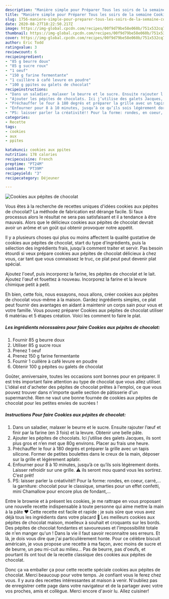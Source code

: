```yaml
---
description: "Manière simple pour Préparer Tous les soirs de la semaine Cookies aux pépites de chocolat"
title: "Manière simple pour Préparer Tous les soirs de la semaine Cookies aux pépites de chocolat"
slug: 1756-maniere-simple-pour-preparer-tous-les-soirs-de-la-semaine-cookies-aux-pepites-de-chocolat
date: 2020-08-27T18:22:50.217Z
image: https://img-global.cpcdn.com/recipes/00f9d79be58e060b/751x532cq70/cookies-aux-pepites-de-chocolat-photo-principale-de-la-recette.jpg
thumbnail: https://img-global.cpcdn.com/recipes/00f9d79be58e060b/751x532cq70/cookies-aux-pepites-de-chocolat-photo-principale-de-la-recette.jpg
cover: https://img-global.cpcdn.com/recipes/00f9d79be58e060b/751x532cq70/cookies-aux-pepites-de-chocolat-photo-principale-de-la-recette.jpg
author: Eric Todd
ratingvalue: 3
reviewcount: 6
recipeingredient:
- "85 g beurre doux"
- "85 g sucre roux"
- "1 oeuf"
- "150 g farine fermentante"
- "1 cuillère à café levure en poudre"
- "100 g ppites ou galets de chocolat"
recipeinstructions:
- "Dans un saladier, malaxer le beurre et le sucre. Ensuite rajouter l’œuf et finir par la farine (en 3 fois) et la levure. Obtenir une belle pâte."
- "Ajouter les pépites de chocolats. Ici j’utilise des galets Jacques, ils sont plus gros et n’en met que 80g environs. Placer au frais une heure."
- "Préchauffer le four à 180 degrés et préparer la grille avec un tapis silicone. Former de petites boulettes dans le creux de la main, déposer sur la grille et légèrement aplatir."
- "Enfourner pour 8 à 10 minutes, jusqu’à ce qu’ils sois légèrement dorés. Laisser refroidir sur une grille. ⚠️ ils seront mou quand vous les sortirez. C’est prêt!"
- "PS: laisser parler la créativité!! Pour la forme: rondes, en coeur, carré,... la garniture: chocolat pour le classique, smarties pour un effet confetti, mini Chamallow pour encore plus de fondant,..."
categories:
- Recette
tags:
- cookies
- aux
- ppites

katakunci: cookies aux ppites 
nutrition: 178 calories
recipecuisine: French
preptime: "PT24M"
cooktime: "PT39M"
recipeyield: "3"
recipecategory: Déjeuner

---
```



![Cookies aux pépites de chocolat](https://img-global.cpcdn.com/recipes/00f9d79be58e060b/751x532cq70/cookies-aux-pepites-de-chocolat-photo-principale-de-la-recette.jpg)

Vous êtes à la recherche de recettes uniques d'idées cookies aux pépites de chocolat? La méthode de fabrication est dérange facile. Si faux processus alors le résultat ne sera pas satisfaisant et il a tendance à être mauvais. Alors que le délicieux cookies aux pépites de chocolat devrait avoir un arôme et un goût qui obtenir provoquer notre appétit.

Il y a plusieurs choses qui plus ou moins affectent la qualité gustative de cookies aux pépites de chocolat, start du type d'ingrédients, puis la sélection des ingrédients frais, jusqu'à comment traiter et servir. Pas besoin étourdi si veux prépare cookies aux pépites de chocolat délicieux à chez vous, car tant que vous connaissez le truc, ce plat peut peut devenir plat spécial.

Ajoutez l&#39;oeuf, puis incorporez la farine, les pépites de chocolat et le lait. Ajoutez l&#39;œuf et fouettez à nouveau. Incorporez la farine et la levure chimique petit à petit.


Eh bien, cette fois, nous essayons, nous allons, créer cookies aux pépites de chocolat vous-même à la maison. Gardez ingrédients simples, ce plat peut fournir des avantages en aidant à maintenir un corps sain pour vous et votre famille. Vous pouvez préparer Cookies aux pépites de chocolat utiliser 6 matériau et 5 étapes création. Voici les comment to faire le plat.

<!--inarticleads1-->

##### Les ingrédients nécessaires pour faire Cookies aux pépites de chocolat:

1. Fournir 85 g beurre doux
1. Utiliser 85 g sucre roux
1. Prenez 1 oeuf
1. Prenez 150 g farine fermentante
1. Fournir 1 cuillère à café levure en poudre
1. Obtenir 100 g pépites ou galets de chocolat


Goûter, anniversaire, toutes les occasions sont bonnes pour en préparer. Il est très important faire attention au type de chocolat que vous allez utiliser. L&#39;idéal est d&#39;acheter des pépites de chocolat prêtes à l&#39;emploi, ce que vous pouvez trouver dans n&#39;importe quelle section de pâtisserie d&#39;un supermarché. Rien ne vaut une bonne fournée de cookies aux pépites de chocolat pour les petites envies de sucrées ! 

<!--inarticleads2-->

##### Instructions Pour faire Cookies aux pépites de chocolat:

1. Dans un saladier, malaxer le beurre et le sucre. Ensuite rajouter l’œuf et finir par la farine (en 3 fois) et la levure. Obtenir une belle pâte.
1. Ajouter les pépites de chocolats. Ici j’utilise des galets Jacques, ils sont plus gros et n’en met que 80g environs. Placer au frais une heure.
1. Préchauffer le four à 180 degrés et préparer la grille avec un tapis silicone. Former de petites boulettes dans le creux de la main, déposer sur la grille et légèrement aplatir.
1. Enfourner pour 8 à 10 minutes, jusqu’à ce qu’ils sois légèrement dorés. Laisser refroidir sur une grille. ⚠️ ils seront mou quand vous les sortirez. C’est prêt!
1. PS: laisser parler la créativité!! Pour la forme: rondes, en coeur, carré,... la garniture: chocolat pour le classique, smarties pour un effet confetti, mini Chamallow pour encore plus de fondant,...


Entre le brownie et à présent les cookies, je me rattrape en vous proposant une nouvelle recette indispensable à toute personne qui aime mettre la main à la pâte ♥ Cette recette est facile et rapide : je suis sûre que vous avez déjà tous les ingrédients dans votre placard 🙂 Les meilleurs cookies aux pépites de chocolat maison, moelleux à souhait et croquants sur les bords. Des pépites de chocolat fondantes et savoureuses et l&#39;impossibilité totale de n&#39;en manger qu&#39;un ! Dans la vie il faut savoir reconnaitre ses erreurs. Et là, je dois vous dire que j&#39;ai particulièrement honte. Pour ce célèbre biscuit américain, je vous propose une recette à ma façon, avec moins de sucre et de beurre, un peu mi-cuit au milieu… Pas de beurre, pas d&#39;oeufs, et pourtant ils ont tout de la recette classique des cookies aux pépites de chocolat. 


Donc ça va emballer ça pour cette recette spéciale cookies aux pépites de chocolat. Merci beaucoup pour votre temps. Je confiant vous le ferez chez vous. Il y aura des recettes  intéressantes at maison à venir. N'oubliez pas de enregistrer cette page dans votre navigateur et de la partager avec votre vos proches, amis et collègue. Merci encore d'avoir lu. Allez cuisiner!
